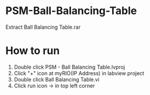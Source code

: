 # PSM-Ball-Balancing-Table
Extract Ball Balancing Table.rar

# How to run
1. Double click PSM - Ball Balancing Table.lvproj
2. Click "+" icon at myRIO(IP Address) in labview project
3. Double click Ball Balancing Table.vi
4. Click run icon -> in top left corner

